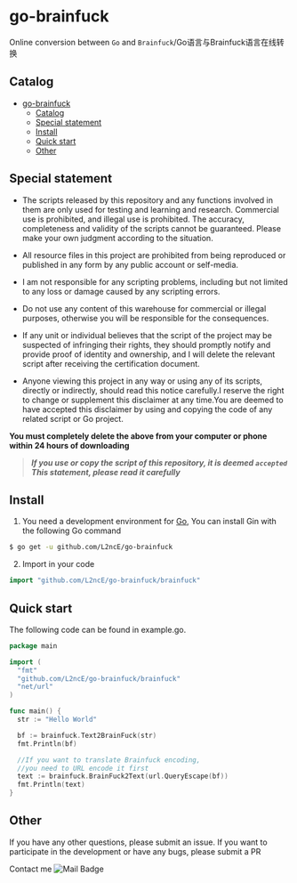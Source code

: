 # go-brainfuck

Online conversion between `Go` and `Brainfuck`/Go语言与Brainfuck语言在线转换

## Catalog

- [go-brainfuck](#go-brainfuck)
    - [Catalog](#Catalog)
    - [Special statement](#Special-statement)
    - [Install](#Install)
    - [Quick start](#Quick-start)
    - [Other](#Other)

## Special statement

- The scripts released by this repository and any functions involved in them are only used for testing and learning and
  research. Commercial use is prohibited, and illegal use is prohibited. The accuracy, completeness and validity of the
  scripts cannot be guaranteed. Please make your own judgment according to the situation.

- All resource files in this project are prohibited from being reproduced or published in any form by any public account
  or self-media.

- I am not responsible for any scripting problems, including but not limited to any loss or damage caused by any
  scripting errors.

- Do not use any content of this warehouse for commercial or illegal purposes, otherwise you will be responsible for the
  consequences.

- If any unit or individual believes that the script of the project may be suspected of infringing their rights, they
  should promptly notify and provide proof of identity and ownership, and I will delete the relevant script after
  receiving the certification document.

- Anyone viewing this project in any way or using any of its scripts, directly or indirectly, should read this notice
  carefully.I reserve the right to change or supplement this disclaimer at any time.You are deemed to have accepted this
  disclaimer by using and copying the code of any related script or Go project.

**You must completely delete the above from your computer or phone within 24 hours of downloading**

> ***If you use or copy the script of this repository, it is deemed `accepted` This statement, please read it
carefully***

## Install

1. You need a development environment for [Go](https://golang.org/), You can install Gin with the following Go command

```sh
$ go get -u github.com/L2ncE/go-brainfuck
```

2. Import in your code

```go
import "github.com/L2ncE/go-brainfuck/brainfuck"
```

## Quick start

The following code can be found in example.go.

```go
package main

import (
  "fmt"
  "github.com/L2ncE/go-brainfuck/brainfuck"
  "net/url"
)

func main() {
  str := "Hello World"

  bf := brainfuck.Text2BrainFuck(str)
  fmt.Println(bf)

  //If you want to translate Brainfuck encoding,
  //you need to URL encode it first
  text := brainfuck.BrainFuck2Text(url.QueryEscape(bf))
  fmt.Println(text)
}

```

## Other

If you have any other questions, please submit an issue. If you want to participate in the development or have any bugs, please submit a PR

Contact me ![Mail Badge](https://img.shields.io/badge/-llance_24@foxmail.com-c14438?style=flat&logo=Gmail&logoColor=white&link=mailto:llance_24@foxmail.com)
